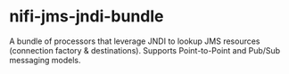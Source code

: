 # nifi-jms-jndi-bundle
A bundle of processors that leverage JNDI to lookup JMS resources (connection factory &amp; destinations). Supports Point-to-Point and Pub/Sub messaging models.
